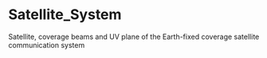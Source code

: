 # Satellite_System
Satellite, coverage beams and UV plane of the Earth-fixed coverage satellite communication system
